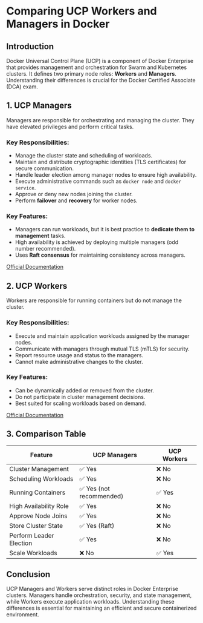 # Comparing UCP Workers and Managers in Docker

## Introduction
Docker Universal Control Plane (UCP) is a component of Docker Enterprise that provides management and orchestration for Swarm and Kubernetes clusters. It defines two primary node roles: **Workers** and **Managers**. Understanding their differences is crucial for the Docker Certified Associate (DCA) exam.

## 1. UCP Managers
Managers are responsible for orchestrating and managing the cluster. They have elevated privileges and perform critical tasks.

### Key Responsibilities:
- Manage the cluster state and scheduling of workloads.
- Maintain and distribute cryptographic identities (TLS certificates) for secure communication.
- Handle leader election among manager nodes to ensure high availability.
- Execute administrative commands such as `docker node` and `docker service`.
- Approve or deny new nodes joining the cluster.
- Perform **failover** and **recovery** for worker nodes.

### Key Features:
- Managers can run workloads, but it is best practice to **dedicate them to management** tasks.
- High availability is achieved by deploying multiple managers (odd number recommended).
- Uses **Raft consensus** for maintaining consistency across managers.

[Official Documentation](https://docs.docker.com/engine/swarm/admin_guide/)

## 2. UCP Workers
Workers are responsible for running containers but do not manage the cluster.

### Key Responsibilities:
- Execute and maintain application workloads assigned by the manager nodes.
- Communicate with managers through mutual TLS (mTLS) for security.
- Report resource usage and status to the managers.
- Cannot make administrative changes to the cluster.

### Key Features:
- Can be dynamically added or removed from the cluster.
- Do not participate in cluster management decisions.
- Best suited for scaling workloads based on demand.

[Official Documentation](https://docs.docker.com/engine/swarm/how-swarm-mode-works/)

## 3. Comparison Table
| Feature           | UCP Managers | UCP Workers |
|------------------|-------------|-------------|
| Cluster Management | ✅ Yes | ❌ No |
| Scheduling Workloads | ✅ Yes | ❌ No |
| Running Containers | ✅ Yes (not recommended) | ✅ Yes |
| High Availability Role | ✅ Yes | ❌ No |
| Approve Node Joins | ✅ Yes | ❌ No |
| Store Cluster State | ✅ Yes (Raft) | ❌ No |
| Perform Leader Election | ✅ Yes | ❌ No |
| Scale Workloads | ❌ No | ✅ Yes |

## Conclusion
UCP Managers and Workers serve distinct roles in Docker Enterprise clusters. Managers handle orchestration, security, and state management, while Workers execute application workloads. Understanding these differences is essential for maintaining an efficient and secure containerized environment.

